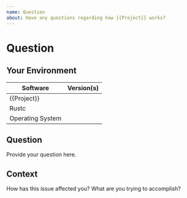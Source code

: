 ```yaml
---
name: Question
about: Have any questions regarding how {{Project}} works?
---
```


# Question
## Your Environment
| Software         | Version(s) |
| ---------------- | ---------- |
| {{Project}}      |
| Rustc            |
| Operating System |

## Question
Provide your question here.

## Context
How has this issue affected you? What are you trying to accomplish?
